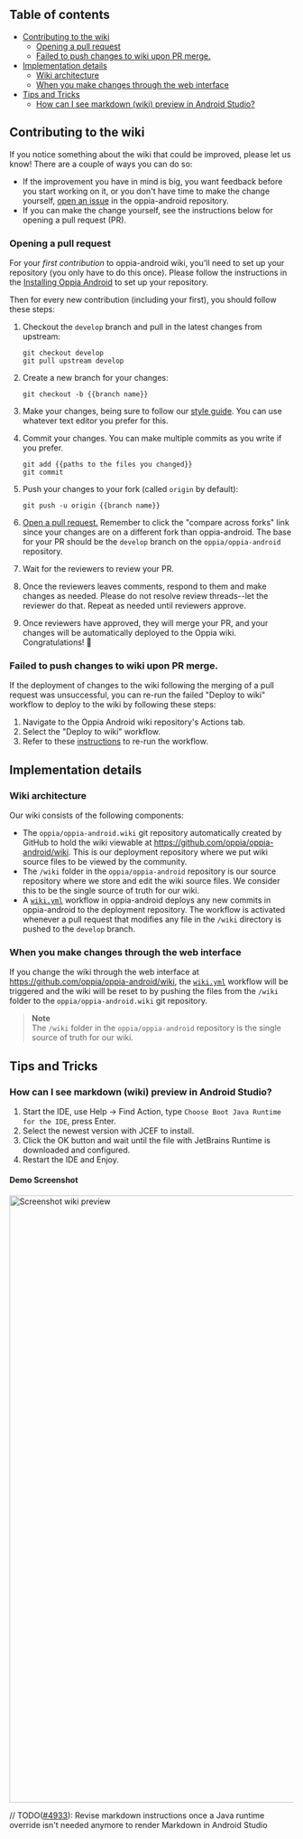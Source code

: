 ## Table of contents

* [Contributing to the wiki](#contributing-to-the-wiki)
   * [Opening a pull request](#opening-a-pull-request)
   * [Failed to push changes to wiki upon PR merge.](#failed-to-push-changes-to-wiki-upon-pr-merge)
* [Implementation details](#implementation-details)
   * [Wiki architecture](#wiki-architecture)
   * [When you make changes through the web interface](#when-you-make-changes-through-the-web-interface)
* [Tips and Tricks](#tips-and-tricks)
   * [How can I see markdown (wiki) preview in Android Studio?](#how-can-i-see-markdown-wiki-preview-in-android-studio) 

## Contributing to the wiki

If you notice something about the wiki that could be improved, please let us know! There are a couple of ways you can do so:

* If the improvement you have in mind is big, you want feedback before you start working on it, or you don't have time to make the change yourself, [open an issue](https://github.com/oppia/oppia-android/issues/new) in the oppia-android repository.
* If you can make the change yourself, see the instructions below for opening a pull request (PR).

### Opening a pull request

For your *first contribution* to oppia-android wiki, you'll need to set up your repository (you only have to do this once). Please follow the instructions in the [Installing Oppia Android](https://github.com/oppia/oppia-android/wiki/Installing-Oppia-Android) to set up your repository.

Then for every new contribution (including your first), you should follow these steps:

1. Checkout the `develop` branch and pull in the latest changes from upstream:

   ```console
   git checkout develop
   git pull upstream develop
   ```

2. Create a new branch for your changes:

   ```console
   git checkout -b {{branch name}}
   ```

3. Make your changes, being sure to follow our [style guide](https://github.com/oppia/oppia/wiki/Wiki-style-guide). You can use whatever text editor you prefer for this.

4. Commit your changes. You can make multiple commits as you write if you prefer.

   ```console
   git add {{paths to the files you changed}}
   git commit
   ```

5. Push your changes to your fork (called `origin` by default):

   ```console
   git push -u origin {{branch name}}
   ```

6. [Open a pull request.](https://github.com/oppia/oppia-android/compare) Remember to click the "compare across forks" link since your changes are on a different fork than oppia-android. The base for your PR should be the `develop` branch on the `oppia/oppia-android` repository.

7. Wait for the reviewers to review your PR.

8. Once the reviewers leaves comments, respond to them and make changes as needed. Please do not resolve review threads--let the reviewer do that. Repeat as needed until reviewers approve.

9. Once reviewers have approved, they will merge your PR, and your changes will be automatically deployed to the Oppia wiki. Congratulations! :tada:

### Failed to push changes to wiki upon PR merge.

If the deployment of changes to the wiki following the merging of a pull request was unsuccessful, you can re-run the failed "Deploy to wiki" workflow to deploy to the wiki by following these steps:

1. Navigate to the Oppia Android wiki repository's Actions tab.
2. Select the "Deploy to wiki" workflow.
3. Refer to these [instructions](https://docs.github.com/en/actions/managing-workflow-runs/re-running-workflows-and-jobs#re-running-all-the-jobs-in-a-workflow) to re-run the workflow.

## Implementation details

### Wiki architecture

Our wiki consists of the following components:

* The `oppia/oppia-android.wiki` git repository automatically created by GitHub to hold the wiki viewable at https://github.com/oppia/oppia-android/wiki. This is our deployment repository where we put wiki source files to be viewed by the community.
* The `/wiki` folder in the `oppia/oppia-android` repository is our source repository where we store and edit the wiki source files. We consider this to be the single source of truth for our wiki.
* A [`wiki.yml`](https://github.com/oppia/oppia-android/blob/develop/.github/workflows/wiki.yml) workflow in oppia-android deploys any new commits in oppia-android to the deployment repository. The workflow is activated whenever a pull request that modifies any file in the `/wiki` directory is pushed to the `develop` branch.

### When you make changes through the web interface

If you change the wiki through the web interface at https://github.com/oppia/oppia-android/wiki, the [`wiki.yml`](https://github.com/oppia/oppia-android/blob/develop/.github/workflows/wiki.yml) workflow will be triggered and the wiki will be reset to by pushing the files from the `/wiki` folder to the `oppia/oppia-android.wiki` git repository.
> **Note**  
> The `/wiki` folder in the `oppia/oppia-android` repository is the single source of truth for our wiki.

## Tips and Tricks

### How can I see markdown (wiki) preview in Android Studio?

1. Start the IDE, use Help -> Find Action, type `Choose Boot Java Runtime for the IDE`, press Enter.
2. Select the newest version with JCEF to install.
3. Click the OK button and wait until the file with JetBrains Runtime is downloaded and configured.
4. Restart the IDE and Enjoy.

#### Demo Screenshot
<img width="1074" alt="Screenshot wiki preview" src="https://user-images.githubusercontent.com/76530270/227737306-0bf3d5ef-ddcb-4886-b65b-a9c1ce1b4069.gif">

// TODO([#4933](https://github.com/oppia/oppia-android/issues/4933)): Revise markdown instructions once a Java runtime override isn't needed anymore to render Markdown in Android Studio

